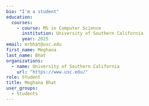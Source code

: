 ```yaml
---
bio: "I'm a student"
education:
  courses:
    - course: MS in Computer Science
      institution: University of Southern California
      year: 2025
email: mrbhat@usc.edu
first_name: Meghana
last_name: Bhat
organizations:
  - name: University of Southern California
    url: "https://www.usc.edu/"
role: Student
title: Meghana Bhat
user_groups:
  - Students
---
```


